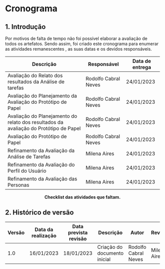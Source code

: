 # Cronograma

## 1. Introdução

Por motivos de falta de tempo não foi possível elaborar a avaliação de todos os artefatos. Sendo assim, foi criado este cronograma para enumerar as atividades remanescentes , as suas datas e os devidos responsáveis.


|  Descrição | Responsável | Data de entrega |
|-----------|-----------|-----------|
| Avaliação do Relato dos resultados da Análise de tarefas | Rodolfo Cabral Neves | 24/01/2023 |
| Avaliação do Planejamento da Avaliação do Protótipo de Papel | Rodolfo Cabral Neves | 24/01/2023 |
| Avaliação do Planejamento do relato dos resultados da avaliação do Protótipo de Papel | Rodolfo Cabral Neves | 24/01/2023 |
| Avaliação do Protótipo de Papel | Rodolfo Cabral Neves | 24/01/2023 |
| Refinamento da Avaliação da Análise de Tarefas | Milena Aires | 24/01/2023 |
| Refinamento da Avaliação do Perfil do Usuário | Milena Aires | 24/01/2023 |
| Refinamento da Avaliação das Personas | Milena Aires | 24/01/2023 |

<figcaption align='center'>
    <b>Checklist das atividades que faltam.</b>
</figcaption>

## 2. Histórico de versão

| Versão | Data da realização | Data prevista revisão | Descrição | Autor | Revisor |
|--------|------|------|-----------|-------|---------|
| 1.0    | 16/01/2023 | 18/01/2023 | Criação do documento inicial | Rodolfo Cabral Neves | Milena Aires |
